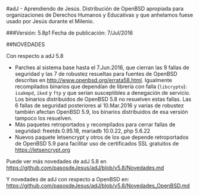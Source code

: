 #adJ - Aprendiendo de Jesús.
Distribución de OpenBSD apropiada para organizaciones de Derechos Humanos
y Educativas y que anhelamos fuese usado por Jesús durante el Milenio.

###Versión: 5.8p1
Fecha de publicación: 7/Jul/2016

##NOVEDADES

Con respecto a adJ 5.8

* Parches al sistema base hasta el 7.Jun.2016, que cierran las 9 fallas de 
  seguridad y las 7 de robustez resueltas para fuentes de OpenBSD descritas 
  en <http://www.openbsd.org/errata58.html>. Igualmente recompilados binarios 
  que dependían de librería con falla (```libcrypto```): ```isakmpd```, 
  ```iked``` y  ```ftp``` y que serían susceptibles a denegación de servicio.  
  Los binarios distribuidos de OpenBSD 5.8 no resuelven estas fallas. 
  Las 6 fallas de seguridad posteriores al 10.Mar.2016 y varias de robustez
  también afectan OpenBSD 5.9, los binarios distribuidos de esa versión
  tampoco los resuelven.
* Más paquetes retroportados y recompilados para cerrar fallas de seguridad: 
	freetds 0.95.18, mariadb 10.0.22, php 5.6.22
* Nuevos paquete letsencrypt y otros de los que depende retroportados
  de OpenBSD 5.9 para facilitar uso de certificados SSL gratuitos de
  https://letsencrypt.org

Puede ver más novedades de adJ 5.8 en 
	<https://github.com/pasosdeJesus/adJ/blob/v5.8/Novedades.md>

Y novedades de adJ con respecto a OpenBSD en:
	<https://github.com/pasosdeJesus/adJ/blob/v5.8/Novedades_OpenBSD.md>


